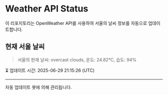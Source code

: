 
# Weather API Status

이 리포지토리는 OpenWeather API를 사용하여 서울의 날씨 정보를 자동으로 업데이트합니다.

## 현재 서울 날씨
> 서울의 현재 날씨: overcast clouds, 온도: 24.82°C, 습도: 94%

⏳ 업데이트 시간: 2025-06-29 21:15:26 (UTC)

---
자동 업데이트 봇에 의해 관리됩니다.
